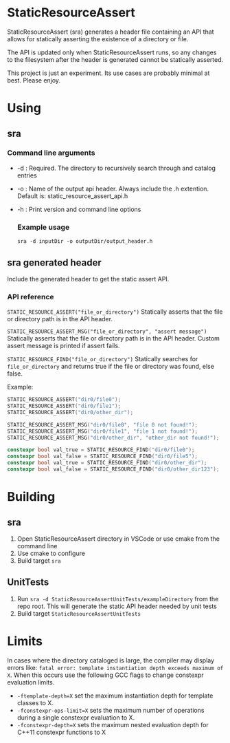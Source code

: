 # StaticResourceAssert
StaticResourceAssert (sra) generates a header file containing an API that allows for statically asserting the existence of a directory or file.

The API is updated only when StaticResourceAssert runs, so any changes to the filesystem after the header is generated cannot be statically asserted.

This project is just an experiment. Its use cases are probably minimal at best. Please enjoy.

# Using

## sra

### Command line arguments
- -d : Required. The directory to recursively search through and catalog entries
- -o : Name of the output api header. Always include the .h extention. Default is: static_resource_assert_api.h
- -h : Print version and command line options

    ### Example usage
    `sra -d inputDir -o outputDir/output_header.h`

## sra generated header
Include the generated header to get the static assert API.

### API reference
`STATIC_RESOURCE_ASSERT("file_or_directory")` Statically asserts that the file or directory path is in the API header.

`STATIC_RESOURCE_ASSERT_MSG("file_or_directory", "assert message")`  Statically asserts that the file or directory path is in the API header. Custom assert message is printed if assert fails.

`STATIC_RESOURCE_FIND("file_or_directory")` Statically searches for `file_or_directory` and returns true if the file or directory was found, else false.

Example:
```c++
STATIC_RESOURCE_ASSERT("dir0/file0");
STATIC_RESOURCE_ASSERT("dir0/file1");
STATIC_RESOURCE_ASSERT("dir0/other_dir");

STATIC_RESOURCE_ASSERT_MSG("dir0/file0", "file 0 not found!");
STATIC_RESOURCE_ASSERT_MSG("dir0/file1", "file 1 not found!");
STATIC_RESOURCE_ASSERT_MSG("dir0/other_dir", "other_dir not found!");

constexpr bool val_true = STATIC_RESOURCE_FIND("dir0/file0");
constexpr bool val_false = STATIC_RESOURCE_FIND("dir0/file5");
constexpr bool val_true = STATIC_RESOURCE_FIND("dir0/other_dir");
constexpr bool val_false = STATIC_RESOURCE_FIND("dir0/other_dir123");
```

# Building
## sra
1) Open StaticResourceAssert directory in VSCode or use cmake from the command line
2) Use cmake to configure
3) Build target `sra`

## UnitTests
1) Run `sra -d StaticResourceAssertUnitTests/exampleDirectory` from the repo root. This will generate the static API header needed by unit tests
2) Build target `StaticResourceAssertUnitTests`


# Limits
In cases where the directory cataloged is large, the compiler may display errors like: `fatal error: template instantiation depth exceeds maximum of X`.
When this occurs use the following GCC flags to change constexpr evaluation limits.
- `-ftemplate-depth=X` set the maximum instantiation depth for template classes to X.
- `-fconstexpr-ops-limit=X` sets the maximum number of operations during a single constexpr evaluation to X.
- `-fconstexpr-depth=X` sets the maximum nested evaluation depth for C++11 constexpr functions to X

